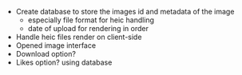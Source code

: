 - Create database to store the images id and metadata of the image
  - especially file format for heic handling
  - date of upload for rendering in order
- Handle heic files render on client-side
- Opened image interface
- Download option?
- Likes option? using database
